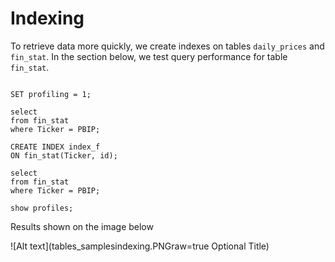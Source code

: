 # Indexing

To retrieve data more quickly, we create indexes on tables ```daily_prices``` and ```fin_stat```. In the section below, we test query performance for table ```fin_stat```.

~~~ mysql

SET profiling = 1;

select  
from fin_stat
where Ticker = PBIP;

CREATE INDEX index_f
ON fin_stat(Ticker, id);

select  
from fin_stat
where Ticker = PBIP;

show profiles;

~~~

Results shown on the image below 

![Alt text](tables_samplesindexing.PNGraw=true Optional Title)
